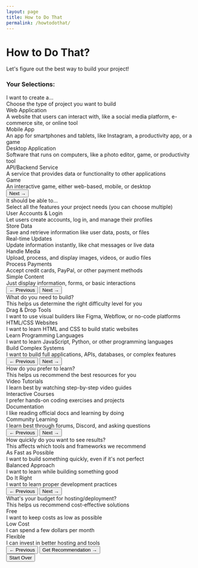 ```yaml
---
layout: page
title: How to Do That
permalink: /howtodothat/
---
```


<div class="container glass-effect">
  <div class="header">
    <h1>How to Do That?</h1>
    <p>Let's figure out the best way to build your project!</p>
  </div>

  <div class="progress-bar">
    <div class="progress-fill" id="progressFill"></div>
  </div>

  <!-- Selections Display -->
  <div class="selections-display glass-effect" id="selectionsDisplay">
    <h3>Your Selections:</h3>
    <div class="selection-tags" id="selectionTags"></div>
  </div>

  <!-- Question 1: Project Type -->
  <div class="quiz-section active" id="section1">
    <div class="question chromatic-text">I want to create a...</div>
    <div class="question-description">Choose the type of project you want to build</div>
    <div class="options">
      <div class="option glass-effect" data-value="webapp" data-label="Web Application">
        <div class="option-title">Web Application</div>
        <div class="option-description">A website that users can interact with, like a social media platform, e-commerce site, or online tool</div>
      </div>
      <div class="option glass-effect" data-value="mobile" data-label="Mobile App">
        <div class="option-title">Mobile App</div>
        <div class="option-description">An app for smartphones and tablets, like Instagram, a productivity app, or a game</div>
      </div>
      <div class="option glass-effect" data-value="desktop" data-label="Desktop Application">
        <div class="option-title">Desktop Application</div>
        <div class="option-description">Software that runs on computers, like a photo editor, game, or productivity tool</div>
      </div>
      <div class="option glass-effect" data-value="api" data-label="API/Backend Service">
        <div class="option-title">API/Backend Service</div>
        <div class="option-description">A service that provides data or functionality to other applications</div>
      </div>
      <div class="option glass-effect" data-value="game" data-label="Game">
        <div class="option-title">Game</div>
        <div class="option-description">An interactive game, either web-based, mobile, or desktop</div>
      </div>
    </div>
    <div class="navigation">
      <div></div>
      <button class="btn glass-effect" onclick="nextQuestion()">Next →</button>
    </div>
  </div>

  <!-- Question 2: Features -->
  <div class="quiz-section" id="section2">
    <div class="question chromatic-text">It should be able to...</div>
    <div class="question-description">Select all the features your project needs (you can choose multiple)</div>
    <div class="options">
      <div class="option glass-effect" data-value="user-auth" data-label="User Accounts & Login">
        <div class="option-title">User Accounts & Login</div>
        <div class="option-description">Let users create accounts, log in, and manage their profiles</div>
      </div>
      <div class="option glass-effect" data-value="data-storage" data-label="Store Data">
        <div class="option-title">Store Data</div>
        <div class="option-description">Save and retrieve information like user data, posts, or files</div>
      </div>
      <div class="option glass-effect" data-value="real-time" data-label="Real-time Updates">
        <div class="option-title">Real-time Updates</div>
        <div class="option-description">Update information instantly, like chat messages or live data</div>
      </div>
      <div class="option glass-effect" data-value="media" data-label="Handle Media">
        <div class="option-title">Handle Media</div>
        <div class="option-description">Upload, process, and display images, videos, or audio files</div>
      </div>
      <div class="option glass-effect" data-value="payments" data-label="Process Payments">
        <div class="option-title">Process Payments</div>
        <div class="option-description">Accept credit cards, PayPal, or other payment methods</div>
      </div>
      <div class="option glass-effect" data-value="simple" data-label="Simple Content">
        <div class="option-title">Simple Content</div>
        <div class="option-description">Just display information, forms, or basic interactions</div>
      </div>
    </div>
    <div class="navigation">
      <button class="btn secondary glass-effect" onclick="previousQuestion()">← Previous</button>
      <button class="btn glass-effect" onclick="nextQuestion()">Next →</button>
    </div>
  </div>

  <!-- Question 3: What You Need to Build -->
  <div class="quiz-section" id="section3">
    <div class="question chromatic-text">What do you need to build?</div>
    <div class="question-description">This helps us determine the right difficulty level for you</div>
    <div class="options">
      <div class="option glass-effect" data-value="drag-drop" data-label="Drag & Drop Tools">
        <div class="option-title">Drag & Drop Tools</div>
        <div class="option-description">I want to use visual builders like Figma, Webflow, or no-code platforms</div>
      </div>
      <div class="option glass-effect" data-value="html-css" data-label="HTML/CSS Websites">
        <div class="option-title">HTML/CSS Websites</div>
        <div class="option-description">I want to learn HTML and CSS to build static websites</div>
      </div>
      <div class="option glass-effect" data-value="programming" data-label="Learn Programming Languages">
        <div class="option-title">Learn Programming Languages</div>
        <div class="option-description">I want to learn JavaScript, Python, or other programming languages</div>
      </div>
      <div class="option glass-effect" data-value="build-systems" data-label="Build Complex Systems">
        <div class="option-title">Build Complex Systems</div>
        <div class="option-description">I want to build full applications, APIs, databases, or complex features</div>
      </div>
    </div>
    <div class="navigation">
      <button class="btn secondary glass-effect" onclick="previousQuestion()">← Previous</button>
      <button class="btn glass-effect" onclick="nextQuestion()">Next →</button>
    </div>
  </div>

  <!-- Question 4: Learning Style -->
  <div class="quiz-section" id="section4">
    <div class="question chromatic-text">How do you prefer to learn?</div>
    <div class="question-description">This helps us recommend the best resources for you</div>
    <div class="options">
      <div class="option glass-effect" data-value="video" data-label="Video Tutorials">
        <div class="option-title">Video Tutorials</div>
        <div class="option-description">I learn best by watching step-by-step video guides</div>
      </div>
      <div class="option glass-effect" data-value="interactive" data-label="Interactive Courses">
        <div class="option-title">Interactive Courses</div>
        <div class="option-description">I prefer hands-on coding exercises and projects</div>
      </div>
      <div class="option glass-effect" data-value="documentation" data-label="Documentation">
        <div class="option-title">Documentation</div>
        <div class="option-description">I like reading official docs and learning by doing</div>
      </div>
      <div class="option glass-effect" data-value="community" data-label="Community Learning">
        <div class="option-title">Community Learning</div>
        <div class="option-description">I learn best through forums, Discord, and asking questions</div>
      </div>
    </div>
    <div class="navigation">
      <button class="btn secondary glass-effect" onclick="previousQuestion()">← Previous</button>
      <button class="btn glass-effect" onclick="nextQuestion()">Next →</button>
    </div>
  </div>

  <!-- Question 5: Timeline -->
  <div class="quiz-section" id="section5">
    <div class="question chromatic-text">How quickly do you want to see results?</div>
    <div class="question-description">This affects which tools and frameworks we recommend</div>
    <div class="options">
      <div class="option glass-effect" data-value="fast" data-label="As Fast as Possible">
        <div class="option-title">As Fast as Possible</div>
        <div class="option-description">I want to build something quickly, even if it's not perfect</div>
      </div>
      <div class="option glass-effect" data-value="balanced" data-label="Balanced Approach">
        <div class="option-title">Balanced Approach</div>
        <div class="option-description">I want to learn while building something good</div>
      </div>
      <div class="option glass-effect" data-value="thorough" data-label="Do It Right">
        <div class="option-title">Do It Right</div>
        <div class="option-description">I want to learn proper development practices</div>
      </div>
    </div>
    <div class="navigation">
      <button class="btn secondary glass-effect" onclick="previousQuestion()">← Previous</button>
      <button class="btn glass-effect" onclick="nextQuestion()">Next →</button>
    </div>
  </div>

  <!-- Question 6: Budget -->
  <div class="quiz-section" id="section6">
    <div class="question chromatic-text">What's your budget for hosting/deployment?</div>
    <div class="question-description">This helps us recommend cost-effective solutions</div>
    <div class="options">
      <div class="option glass-effect" data-value="free" data-label="Free">
        <div class="option-title">Free</div>
        <div class="option-description">I want to keep costs as low as possible</div>
      </div>
      <div class="option glass-effect" data-value="low" data-label="Low Cost">
        <div class="option-title">Low Cost</div>
        <div class="option-description">I can spend a few dollars per month</div>
      </div>
      <div class="option glass-effect" data-value="flexible" data-label="Flexible">
        <div class="option-title">Flexible</div>
        <div class="option-description">I can invest in better hosting and tools</div>
      </div>
    </div>
    <div class="navigation">
      <button class="btn secondary glass-effect" onclick="previousQuestion()">← Previous</button>
      <button class="btn glass-effect" onclick="getRecommendation()">Get Recommendation →</button>
    </div>
  </div>

  <!-- Results Section -->
  <div class="result-section" id="resultSection">
    <div class="recommendation glass-effect" id="recommendation">
      <!-- Results will be populated here -->
    </div>
    <button class="restart-btn" onclick="restartQuiz()">Start Over</button>
  </div>
</div>

<script>
// --- QUIZ LOGIC ---
let currentSection = 1;
let totalSections = 6;
let answers = {};

function updateProgress() {
  const progress = (currentSection / totalSections) * 100;
  const progressFill = document.getElementById('progressFill');
  if(progressFill) {
    progressFill.style.width = progress + '%';
  }
}

function showSection(sectionNumber) {
  document.querySelectorAll('.quiz-section').forEach(section => {
    section.classList.remove('active');
  });
  const nextSection = document.getElementById('section' + sectionNumber);
  if (nextSection) {
    nextSection.classList.add('active');
  }
  updateProgress();
}

function updateSelectionsDisplay() {
  const selectionsDisplay = document.getElementById('selectionsDisplay');
  const selectionTags = document.getElementById('selectionTags');
  
  if (Object.keys(answers).length > 0 && selectionTags) {
    selectionTags.innerHTML = '';
    Object.entries(answers).forEach(([key, value]) => {
      if (Array.isArray(value)) {
        value.forEach(val => {
          const option = document.querySelector(`[data-value="${val}"]`);
          if (option) {
            const label = option.getAttribute('data-label');
            const tag = document.createElement('span');
            tag.className = 'selection-tag';
            tag.textContent = label;
            selectionTags.appendChild(tag);
          }
        });
      } else {
        const option = document.querySelector(`[data-value="${value}"]`);
        if (option) {
          const label = option.getAttribute('data-label');
          const tag = document.createElement('span');
          tag.className = 'selection-tag';
          tag.textContent = label;
          selectionTags.appendChild(tag);
        }
      }
    });
    selectionsDisplay.classList.add('show');
  } else if (selectionsDisplay) {
    selectionsDisplay.classList.remove('show');
  }
}

function nextQuestion() {
  const currentSectionElement = document.getElementById('section' + currentSection);
  const selectedOptions = currentSectionElement.querySelectorAll('.option.selected');
  
  if (selectedOptions.length === 0) {
    alert('Please select at least one option before continuing.');
    return;
  }

  const questionKey = getQuestionKey(currentSection);
  if (currentSectionElement.id === 'section2') { // Multi-select
    answers[questionKey] = Array.from(selectedOptions).map(opt => opt.dataset.value);
  } else { // Single-select
    answers[questionKey] = selectedOptions[0].dataset.value;
  }

  updateSelectionsDisplay();

  if (currentSection < totalSections) {
    currentSection++;
    showSection(currentSection);
  }
}

function previousQuestion() {
  if (currentSection > 1) {
    currentSection--;
    showSection(currentSection);
    // No need to restore selections, they are preserved.
  }
}

function getQuestionKey(section) {
  const keys = ['projectType', 'features', 'buildType', 'learningStyle', 'timeline', 'budget'];
  return keys[section - 1];
}

function getRecommendation() {
  const currentSectionElement = document.getElementById('section' + currentSection);
  const selectedOptions = currentSectionElement.querySelectorAll('.option.selected');
  
  if (selectedOptions.length === 0) {
    alert('Please select at least one option before continuing.');
    return;
  }

  const questionKey = getQuestionKey(currentSection);
    answers[questionKey] = selectedOptions[0].dataset.value;
  updateSelectionsDisplay();

  const recommendation = generateRecommendation(answers);
  
  document.querySelectorAll('.quiz-section').forEach(section => {
    section.classList.remove('active');
  });
  const resultSection = document.getElementById('resultSection');
  const recommendationEl = document.getElementById('recommendation');
  if(resultSection && recommendationEl) {
    resultSection.style.display = 'block';
    recommendationEl.innerHTML = recommendation;
  }
}

function generateRecommendation(answers) {
  // This function can be expanded with the original complex logic if needed.
  let recommendation = '<h3>Recommendation based on your answers:</h3>';
  recommendation += `<pre>${JSON.stringify(answers, null, 2)}</pre>`;
  return recommendation;
}

function restartQuiz() {
  currentSection = 1;
  answers = {};
  document.querySelectorAll('.option').forEach(option => {
    option.classList.remove('selected');
  });
  const resultSection = document.getElementById('resultSection');
  if(resultSection) {
    resultSection.style.display = 'none';
  }
  const selectionsDisplay = document.getElementById('selectionsDisplay');
  if(selectionsDisplay) {
    selectionsDisplay.classList.remove('show');
  }
  showSection(1);
}

// --- THEME SWITCHER & COOKIE LOGIC ---

function setTheme(theme) {
  const body = document.body;
  const docEl = document.documentElement;
  docEl.setAttribute('data-theme', theme);

  const isDark = ['c', 'r', 'n', 'dark'].includes(theme);
  
  if (isDark) {
    body.setAttribute('data-theme-mode', 'dark');
  } else {
    body.removeAttribute('data-theme-mode');
  }

  if (getCookie('cookiesAccepted') === 'true') {
    setCookie('theme', theme, 365);
  }
}

function loadTheme() {
  const defaultTheme = 'a'; // Aurora
  let theme = defaultTheme;

  if (getCookie('cookiesAccepted') === 'true') {
    theme = getCookie('theme') || defaultTheme;
  }
  setTheme(theme);
}

function setCookie(name, value, days) {
  let expires = "";
  if (days) {
    const date = new Date();
    date.setTime(date.getTime() + (days * 24 * 60 * 60 * 1000));
    expires = "; expires=" + date.toUTCString();
  }
  document.cookie = name + "=" + (value || "") + expires + "; path=/";
}

function getCookie(name) {
  const nameEQ = name + "=";
  const ca = document.cookie.split(';');
  for(let i = 0; i < ca.length; i++) {
    let c = ca[i];
    while (c.charAt(0) == ' ') c = c.substring(1, c.length);
    if (c.indexOf(nameEQ) == 0) return c.substring(nameEQ.length, c.length);
  }
  return null;
}

document.addEventListener('DOMContentLoaded', function() {
  loadTheme();
  updateProgress();
  
  document.querySelectorAll('.option').forEach(option => {
    option.addEventListener('click', function() {
      const section = this.closest('.quiz-section');
      const isMultiSelect = section.id === 'section2';
      
      if (isMultiSelect) {
        this.classList.toggle('selected');
      } else {
        section.querySelectorAll('.option').forEach(opt => {
          opt.classList.remove('selected');
        });
        this.classList.add('selected');
      }
  });
});
</script> 